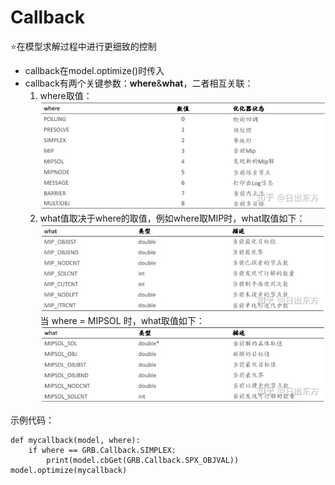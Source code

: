 # Callback

:star:在模型求解过程中进行更细致的控制

* callback在model.optimize()时传入
* callback有两个关键参数：**where**&**what**，二者相互关联：
    1. where取值：
![Alt text](image.png)
    2. what值取决于where的取值，例如where取MIP时，what取值如下：
![Alt text](image-1.png)
当 where = MIPSOL 时，what取值如下：
![Alt text](image-2.png)

示例代码：
```
def mycallback(model, where):
    if where == GRB.Callback.SIMPLEX:
        print(model.cbGet(GRB.Callback.SPX_OBJVAL))
model.optimize(mycallback)
```